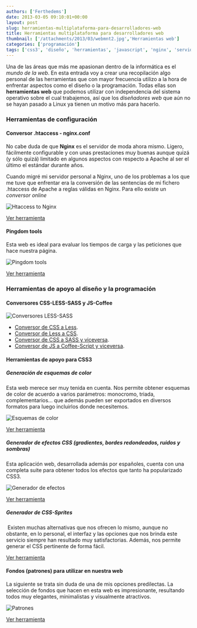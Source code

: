 ```yaml
---
authors: ['Ferthedems']
date: 2013-03-05 09:10:01+00:00
layout: post
slug: herramientas-multiplataforma-para-desarrolladores-web
title: Herramientas multiplataforma para desarrolladores web
thumbnail: ['/attachments/2013/03/webmnt2.jpg','Herramientas web']
categories: ['programación']
tags: ['css3', 'diseño', 'herramientas', 'javascript', 'nginx', 'servidores', 'web']
---
```


Una de las áreas que más me apasionan dentro de la informática es el _mundo de la web_. En esta entrada voy a crear una recopilación algo personal de las herramientas que con mayor frecuencia utilizo a la hora de enfrentar aspectos como el diseño o la programación. Todas ellas son **herramientas web** que podemos utilizar con independencia del sistema operativo sobre el cual trabajemos, así que los _diseñadores web_ que aún no se hayan pasado a Linux ya tienen un motivo más para hacerlo.

### Herramientas de configuración

#### Conversor .htaccess - nginx.conf

No cabe duda de que **Nginx** es el servidor de moda ahora mismo. Ligero, fácilmente configurable y con unas prestaciones muy buenas aunque quizá (y sólo quizá) limitado en algunos aspectos con respecto a Apache al ser el último el estándar durante años.

Cuando migré mi servidor personal a Nginx, uno de los problemas a los que me tuve que enfrentar era la conversión de las sentencias de mi fichero .htaccess de Apache a reglas válidas en Nginx. Para ello existe un _conversor online_

<img alt="Htaccess to Nginx" src="/img/placeholder.gif" data-original="/attachments/2013/03/Captura-de-pantalla-de-2013-03-04-171152.png" class="img-responsive img-rounded lazy" style="margin: 0 auto; display: block">

<a class="btn btn-primary" href="http://winginx.com/htaccess">Ver herramienta </a>

#### Pingdom tools

Esta web es ideal para evaluar los tiempos de carga y las peticiones que hace nuestra página.

<img alt="Pingdom tools" src="/img/placeholder.gif" data-original="/attachments/2013/03/Captura-de-pantalla-de-2013-03-04-171821.png" class="img-responsive img-rounded lazy" style="margin: 0 auto; display: block">

<a class="btn btn-primary" href="http://tools.pingdom.com/fpt/">Ver herramienta </a>

### Herramientas de apoyo al diseño y la programación

#### Conversores CSS-LESS-SASS y JS-Coffee

<img alt="Conversores LESS-SASS" src="/img/placeholder.gif" data-original="/attachments/2013/03/Captura-de-pantalla-de-2013-03-04-192945.png" class="img-responsive img-rounded lazy" style="margin: 0 auto; display: block">
	
  * [Conversor de CSS a Less](http://css2less.cc/).
  * [Conversor de Less a CSS](http://leafo.net/lessphp/editor.html).
  * [Conversor de CSS a SASS y viceversa](http://cssconvert.mgwebsolutions.net/).
  * [Conversor de JS a Coffee-Script y viceversa](http://js2coffee.org/).

#### Herramientas de apoyo para CSS3

##### Generación de esquemas de color

Esta web merece ser muy tenida en cuenta. Nos permite obtener esquemas de color de acuerdo a varios parámetros: monocromo, triada, complementarios... que además pueden ser exportados en diversos formatos para luego incluirlos donde necesitemos.

<img alt="Esquemas de color" src="/img/placeholder.gif" data-original="/attachments/2013/03/Captura-de-pantalla-de-2013-03-04-193601.png" class="img-responsive img-rounded lazy" style="margin: 0 auto; display: block">

<a class="btn btn-primary" href="http://colorschemedesigner.com/">Ver herramienta </a>

##### Generador de efectos CSS (gradientes, bordes redondeados, ruidos y sombras)

Esta aplicación web, desarrollada además por españoles, cuenta con una completa suite para obtener todos los efectos que tanto ha popularizado CSS3.

<img alt="Generador de efectos" src="/img/placeholder.gif" data-original="/attachments/2013/03/Captura-de-pantalla-de-2013-03-04-194236.png" class="img-responsive img-rounded lazy" style="margin: 0 auto; display: block">

<a class="btn btn-primary" href="http://www.cssmatic.com/"> Ver herramienta </a>

##### Generador de CSS-Sprites

 Existen muchas alternativas que nos ofrecen lo mismo, aunque no obstante, en lo personal, el interfaz y las opciones que nos brinda este servicio siempre han resultado muy satisfactorias. Además, nos permite generar el CSS pertinente de forma fácil.

<a class="btn btn-primary" href="http://es.spritegen.website-performance.org/"> Ver herramienta </a>

#### Fondos (patrones) para utilizar en nuestra web

La siguiente se trata sin duda de una de mis opciones predilectas. La selección de fondos que hacen en esta web es impresionante, resultando todos muy elegantes, minimalistas y visualmente atractivos.

<img alt="Patrones" src="/img/placeholder.gif" data-original="/attachments/2013/03/Captura-de-pantalla-de-2013-03-04-194618.png" class="img-responsive img-rounded lazy" style="margin: 0 auto; display: block">

<a class="btn btn-primary" href="http://subtlepatterns.com/"> Ver herramienta </a>
